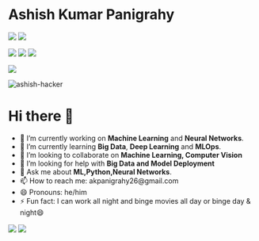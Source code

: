 
# Ashish Kumar Panigrahy

[![](https://img.shields.io/badge/-Gmail-red)](akpanigrahy26@gmail.com)
[![](https://img.shields.io/badge/linkedin-%230077B5.svg?&style=flat&logo=linkedin&logoColor=white)](https://www.linkedin.com/in/akpdata/)
<!-- [![](https://img.shields.io/badge/Medium-%2312100E.svg?&style=flat&logo=medium&logoColor=white)](https://medium.com/@) -->
<!-- [![](https://img.shields.io/badge/Data%20Science%20Earth-%2312100E.svg?&style=flat)](https://www.datasciencearth.com/author/) -->
[![](https://img.shields.io/badge/-Hackerrank-2EC866?style=flat&logo=HackerRank&logoColor=white)](https://www.hackerrank.com/akpanigrahy26)
[![](https://img.shields.io/badge/Leetcode-%2312100E.svg?&style=flat&logo=leetcode&logoColor=yellow)](https://leetcode.com/litAshish/)
[![](https://img.shields.io/badge/Kaggle-%2312100E.svg?&style=flat&logo=kaggle&logoColor=white)](https://www.kaggle.com/ashishkumarpanigrahy)
<!-- [![](https://img.shields.io/badge/Hacker%20Earth-%2312100E.svg?&style=flat&logo=hackerearth&logoColor=white)](https://www.hackerearth.com/@semanurkps) -->
[![](https://img.shields.io/badge/Email-akpanigrahy26%40gmail.com-blue)](mailto:akpanigrahy26@gmail.com)
<p align="left"> <img src="https://komarev.com/ghpvc/?username=ashish-hacker" alt="ashish-hacker" /> </p>
<h1>Hi there 👋</h1>
<ul>
  <li>🔭 I’m currently working on <b>Machine Learning</b> and <b>Neural Networks</b>.</li>
  <li>🌱 I’m currently learning <b>Big Data</b>, <b>Deep Learning</b> and <b>MLOps</b>. </li>
  <li>👯 I’m looking to collaborate on <b>Machine Learning, Computer Vision</b> </li>
  <li>🤔 I’m looking for help with <b>Big Data and Model Deployment</b> </li>
  <li>💬 Ask me about <b>ML,Python,Neural Networks</b>.</li>
  <li>📫 How to reach me: akpanigrahy26@gmail.com </li>
  <li>😄 Pronouns: he/him </li>
  <li>⚡ Fun fact: I can work all night and binge movies all day or binge day & night😄 </li>
</ul>


<!--
**ashish-hacker/ashish-hacker** is a ✨ _special_ ✨ repository because its `README.md` (this file) appears on your GitHub profile. -->

<img align='center' src="https://github-readme-stats.vercel.app/api?username=ashish-hacker&show_icons=true">
<img align="center" src="https://github-readme-stats.vercel.app/api/top-langs/?username=ashish-hacker&theme=onedark&langs_count=8&layout=compact" />
